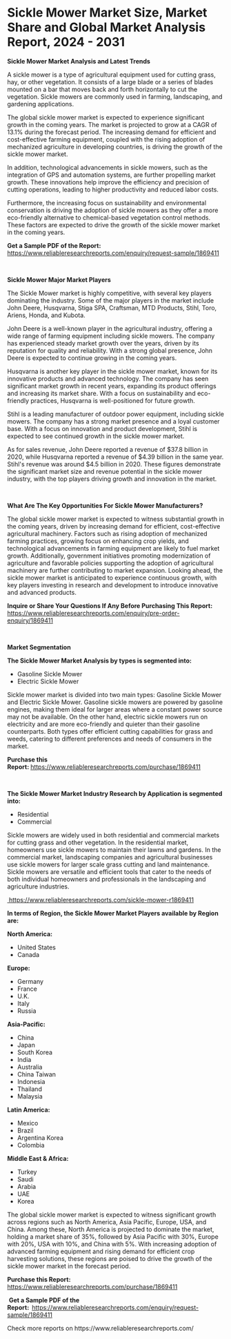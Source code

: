 <p><h1>Sickle Mower Market Size, Market Share and Global Market Analysis Report, 2024 - 2031</h1></p><p><strong>Sickle Mower Market Analysis and Latest Trends</strong></p>
<p><p>A sickle mower is a type of agricultural equipment used for cutting grass, hay, or other vegetation. It consists of a large blade or a series of blades mounted on a bar that moves back and forth horizontally to cut the vegetation. Sickle mowers are commonly used in farming, landscaping, and gardening applications.</p><p>The global sickle mower market is expected to experience significant growth in the coming years. The market is projected to grow at a CAGR of 13.1% during the forecast period. The increasing demand for efficient and cost-effective farming equipment, coupled with the rising adoption of mechanized agriculture in developing countries, is driving the growth of the sickle mower market.</p><p>In addition, technological advancements in sickle mowers, such as the integration of GPS and automation systems, are further propelling market growth. These innovations help improve the efficiency and precision of cutting operations, leading to higher productivity and reduced labor costs.</p><p>Furthermore, the increasing focus on sustainability and environmental conservation is driving the adoption of sickle mowers as they offer a more eco-friendly alternative to chemical-based vegetation control methods. These factors are expected to drive the growth of the sickle mower market in the coming years.</p></p>
<p><strong>Get a Sample PDF of the Report:&nbsp;</strong> <a href="https://www.reliableresearchreports.com/enquiry/request-sample/1869411">https://www.reliableresearchreports.com/enquiry/request-sample/1869411</a></p>
<p>&nbsp;</p>
<p><strong>Sickle Mower Major Market Players</strong></p>
<p><p>The Sickle Mower market is highly competitive, with several key players dominating the industry. Some of the major players in the market include John Deere, Husqvarna, Stiga SPA, Craftsman, MTD Products, Stihl, Toro, Ariens, Honda, and Kubota.</p><p>John Deere is a well-known player in the agricultural industry, offering a wide range of farming equipment including sickle mowers. The company has experienced steady market growth over the years, driven by its reputation for quality and reliability. With a strong global presence, John Deere is expected to continue growing in the coming years.</p><p>Husqvarna is another key player in the sickle mower market, known for its innovative products and advanced technology. The company has seen significant market growth in recent years, expanding its product offerings and increasing its market share. With a focus on sustainability and eco-friendly practices, Husqvarna is well-positioned for future growth.</p><p>Stihl is a leading manufacturer of outdoor power equipment, including sickle mowers. The company has a strong market presence and a loyal customer base. With a focus on innovation and product development, Stihl is expected to see continued growth in the sickle mower market.</p><p>As for sales revenue, John Deere reported a revenue of $37.8 billion in 2020, while Husqvarna reported a revenue of $4.39 billion in the same year. Stihl's revenue was around $4.5 billion in 2020. These figures demonstrate the significant market size and revenue potential in the sickle mower industry, with the top players driving growth and innovation in the market.</p></p>
<p>&nbsp;</p>
<p><strong>What Are The Key Opportunities For Sickle Mower Manufacturers?</strong></p>
<p><p>The global sickle mower market is expected to witness substantial growth in the coming years, driven by increasing demand for efficient, cost-effective agricultural machinery. Factors such as rising adoption of mechanized farming practices, growing focus on enhancing crop yields, and technological advancements in farming equipment are likely to fuel market growth. Additionally, government initiatives promoting modernization of agriculture and favorable policies supporting the adoption of agricultural machinery are further contributing to market expansion. Looking ahead, the sickle mower market is anticipated to experience continuous growth, with key players investing in research and development to introduce innovative and advanced products.</p></p>
<p><strong>Inquire or Share Your Questions If Any Before Purchasing This Report:</strong> <a href="https://www.reliableresearchreports.com/enquiry/pre-order-enquiry/1869411">https://www.reliableresearchreports.com/enquiry/pre-order-enquiry/1869411</a></p>
<p>&nbsp;</p>
<p><strong>Market Segmentation</strong></p>
<p><strong>The Sickle Mower Market Analysis by types is segmented into:</strong></p>
<p><ul><li>Gasoline Sickle Mower</li><li>Electric Sickle Mower</li></ul></p>
<p><p>Sickle mower market is divided into two main types: Gasoline Sickle Mower and Electric Sickle Mower. Gasoline sickle mowers are powered by gasoline engines, making them ideal for larger areas where a constant power source may not be available. On the other hand, electric sickle mowers run on electricity and are more eco-friendly and quieter than their gasoline counterparts. Both types offer efficient cutting capabilities for grass and weeds, catering to different preferences and needs of consumers in the market.</p></p>
<p><strong>Purchase this Report:&nbsp;</strong><a href="https://www.reliableresearchreports.com/purchase/1869411">https://www.reliableresearchreports.com/purchase/1869411</a></p>
<p>&nbsp;</p>
<p><strong>The Sickle Mower Market Industry Research by Application is segmented into:</strong></p>
<p><ul><li>Residential</li><li>Commercial</li></ul></p>
<p><p>Sickle mowers are widely used in both residential and commercial markets for cutting grass and other vegetation. In the residential market, homeowners use sickle mowers to maintain their lawns and gardens. In the commercial market, landscaping companies and agricultural businesses use sickle mowers for larger scale grass cutting and land maintenance. Sickle mowers are versatile and efficient tools that cater to the needs of both individual homeowners and professionals in the landscaping and agriculture industries.</p></p>
<p><a href="https://www.reliableresearchreports.com/sickle-mower-r1869411">&nbsp;https://www.reliableresearchreports.com/sickle-mower-r1869411</a></p>
<p><strong>In terms of Region, the Sickle Mower Market Players available by Region are:</strong></p>
<p>
    <p> <strong> North America: </strong>
        <ul>
            <li>United States</li>
            <li>Canada</li>
        </ul>
        </p> 
    <p> <strong> Europe: </strong>
        <ul>
            <li>Germany</li>
            <li>France</li>
            <li>U.K.</li>
            <li>Italy</li>
            <li>Russia</li>
        </ul>
        </p> 
    <p> <strong> Asia-Pacific: </strong>
        <ul>
            <li>China</li>
            <li>Japan</li>
            <li>South Korea</li>
            <li>India</li>
            <li>Australia</li>
            <li>China Taiwan</li>
            <li>Indonesia</li>
            <li>Thailand</li>
            <li>Malaysia</li>
        </ul>
        </p> 
    <p> <strong> Latin America: </strong>
        <ul>
            <li>Mexico</li>
            <li>Brazil</li>
            <li>Argentina Korea</li>
            <li>Colombia</li>
        </ul>
        </p> 
    <p> <strong> Middle East & Africa: </strong>
        <ul>
            <li>Turkey</li>
            <li>Saudi</li>
            <li>Arabia</li>
            <li>UAE</li>
            <li>Korea</li>
        </ul>
    </p>
    </p>
<p><p>The global sickle mower market is expected to witness significant growth across regions such as North America, Asia Pacific, Europe, USA, and China. Among these, North America is projected to dominate the market, holding a market share of 35%, followed by Asia Pacific with 30%, Europe with 20%, USA with 10%, and China with 5%. With increasing adoption of advanced farming equipment and rising demand for efficient crop harvesting solutions, these regions are poised to drive the growth of the sickle mower market in the forecast period.</p></p>
<p><strong>Purchase this Report: </strong><a href="https://www.reliableresearchreports.com/purchase/1869411">https://www.reliableresearchreports.com/purchase/1869411</a></p>
<p>&nbsp;<strong>Get a Sample PDF of the Report:&nbsp;&nbsp;</strong><a href="https://www.reliableresearchreports.com/enquiry/request-sample/1869411">https://www.reliableresearchreports.com/enquiry/request-sample/1869411</a></p>
<p><strong></strong></p>
<p>Check more reports on https://www.reliableresearchreports.com/</p>